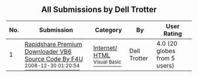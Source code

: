 ﻿<div align="center">

## All Submissions by Dell Trotter

</div>

No.  | Submission | Category | By   | User Rating
---- | ---------- | -------- | ---- | -----------
1 | [Rapidshare Premium Downloader VB6 Source Code By F4U<br /><sup>2008-12-30 01:20:54</sup>](https://github.com/Planet-Source-Code/dell-trotter-rapidshare-premium-downloader-vb6-source-code-by-f4u__1-71656) | [Internet/ HTML<br /><sup>Visual Basic</sup>](../ByCategory/internet-html__1-34.md) | Dell Trotter | 4.0 (20 globes from 5 users)
